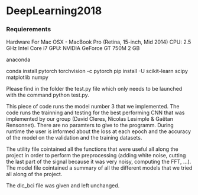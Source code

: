 # DeepLearning2018

### Requierements 
Hardware
For Mac OSX - MacBook Pro (Retina, 15-inch, Mid 2014)
CPU: 2.5 GHz Intel Core i7 GPU: NVIDIA GeForce GT 750M 2 GB

anaconda

conda install pytorch torchvision -c pytorch
pip install -U scikit-learn
scipy
matplotlib
numpy

Please find in the folder the test.py file which only needs to be launched with the command python test.py. 

This piece of code runs the model number 3 that we implemented. The code runs the trainning and testing for the best performing CNN that was implemented by our group (David Cleres, Nicolas Lesimple & Gaëtan Rensonnet). 
There are no paramters to give to the programm. During runtime the user is informed about the loss at each epoch and the accuracy of the model on the validation and the training datasets. 

The utility file cointained all the functions that were useful all along the project in order to perform the preprocessing (adding white noise, cutting the last part of the signal because it was very noisy, computing the FFT, ...). 
The model file cointained a summary of all the different models that we tried all along of the project. 

The dlc_bci file was given and left unchanged. 
